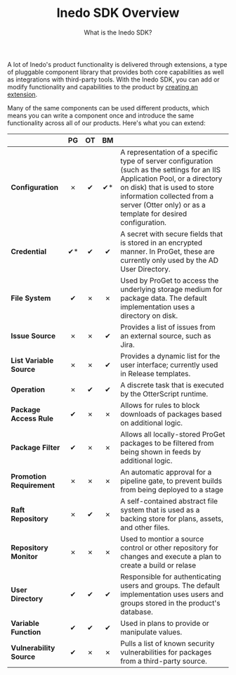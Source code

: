 ﻿---
title: Inedo SDK Overview
subtitle: What is the Inedo SDK?
sequence: 10
keywords: inedo, inedo sdk
---

A lot of Inedo's product functionality is delivered through extensions, a type of pluggable component library that provides both core capabilities as well as integrations with third-party tools. With the Inedo SDK, you can add or modify functionality and capabilities to the product by [creating an extension](/docs/inedosdk/extending/creating).

Many of the same components can be used different products, which means you can write a component once and introduce the same functionality across all of our products. Here's what you can extend:

|                          | PG        | OT        | BM        |        |
| ------------------------ |:---------:|:---------:|:---------:|--------|
|**Configuration**         | &#10007;  | &#10004;  | &#10004;* | A representation of a specific type of server configuration (such as the settings for an IIS Application Pool, or a directory on disk) that is used to store information collected from a server (Otter only) or as a template for desired configuration. |
|**Credential**            | &#10004;* | &#10004;  | &#10004;  | A secret with secure fields that is stored in an encrypted manner. In ProGet, these are currently only used by the AD User Directory. |
|**File System**           | &#10004;  | &#10007;  | &#10007;  | Used by ProGet to access the underlying storage medium for package data. The default implementation uses a directory on disk. |
|**Issue Source**          | &#10007;  | &#10007;  | &#10004;  | Provides a list of issues from an external source, such as Jira. |
|**List Variable Source**  | &#10007;  | &#10007;  | &#10004;  | Provides a dynamic list for the user interface; currently used in Release templates. |
|**Operation**             | &#10007;  | &#10004;  | &#10004;  | A discrete task that is executed by the OtterScript runtime. |
|**Package Access Rule**   | &#10004;  | &#10007;  | &#10007;  | Allows for rules to block downloads of packages based on additional logic. |
|**Package Filter**        | &#10004;  | &#10007;  | &#10007;  | Allows all locally-stored ProGet packages to be filtered from being shown in feeds by additional logic. |
|**Promotion Requirement** | &#10007;  | &#10007;  | &#10007;  | An automatic approval for a pipeline gate, to prevent builds from being deployed to a stage  |
|**Raft Repository**       | &#10007;  | &#10004;  | &#10007;  | A self-contained abstract file system that is used as a backing store for plans, assets, and other files. |
|**Repository Monitor**    | &#10007;  | &#10007;  | &#10007;  | Used to montior a source control or other repository for changes and execute a plan to create a build or relase |
|**User Directory**        | &#10004;  | &#10004;  | &#10004;  | Responsible for authenticating users and groups. The default implementation uses users and groups stored in the product's database. |
|**Variable Function**     | &#10004;  | &#10004;  | &#10004;  | Used in plans to provide or manipulate values. |
|**Vulnerability Source**  | &#10004;  | &#10007;  | &#10007;  | Pulls a list of known security vulnerabilities for packages from a third-party source. |

